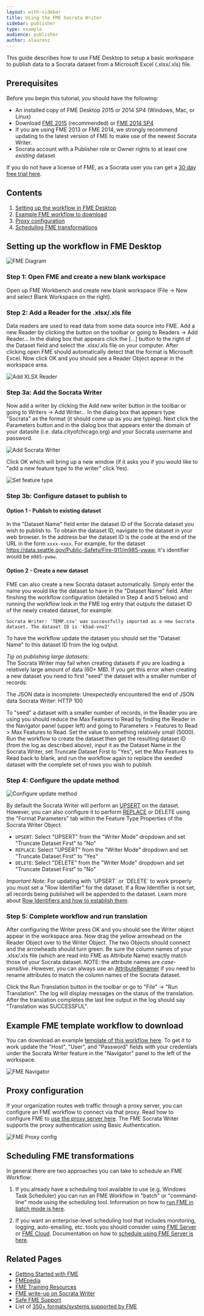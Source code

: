 ```yaml
---
layout: with-sidebar
title: Using the FME Socrata Writer
sidebar: publisher
type: example
audience: publisher
author: alaurenz
---
```


This guide describes how to use FME Desktop to setup a basic workspace to publish data to a Socrata dataset from a Microsoft Excel (.xlsx/.xls) file.

## Prerequisites

Before you begin this tutorial, you should have the following:

- An installed copy of FME Desktop 2015 or 2014 SP4 (Windows, Mac, or Linux)
 - Download [FME 2015](http://www.safe.com/support/support-resources/fme-downloads/) (recommended) or [FME 2014 SP4](http://www.safe.com/support/support-resources/fme-downloads/)
 - If you are using FME 2013 or FME 2014, we strongly recommend updating to the latest version of FME to make use of the newest Socrata Writer.
- Socrata account with a Publisher role or Owner rights to at least one *existing* dataset

<p class="alert alert-info">If you do not have a license of FME, as a Socrata user you can get a <a href="http://www.safe.com/solutions/for-applications/socrata/">30 day free trial here</a>.</p>
 
## Contents

1. [Setting up the workflow in FME Desktop](#setting-up-the-workflow-in-fme-desktop)
2. [Example FME workflow to download](#example-fme-template-workflow-to-download)
3. [Proxy configuration](#proxy-configuration)
4. [Scheduling FME transformations](#scheduling-fme-transformations)

## Setting up the workflow in FME Desktop

![FME Diagram](/img/fme/fme_diagram.png)

### Step 1: Open FME and create a new blank workspace

Open up FME Workbench and create new blank workspace (File -> New and select Blank Workspace on the right).

### Step 2: Add a Reader for the .xlsx/.xls file

Data readers are used to read data from some data source into FME. Add a new Reader by clicking the button on the toolbar or going to Readers -> Add Reader... In the dialog box that appears click the [...] button to the right of the Dataset field and select the .xlsx/.xls file on your computer. After clicking open FME should automatically detect that the format is Microsoft Excel. Now click OK and you should see a Reader Object appear in the workspace area.

![Add XLSX Reader](/img/fme/add_reader.png)

### Step 3a: Add the Socrata Writer

Now add a writer by clicking the Add new writer button in the toolbar or going to Writers -> Add Writer... In the dialog box that appears type "Socrata" as the format (it should come up as you are typing). Next click the Parameters button and in the dialog box that appears enter the domain of your datasite (i.e. data.cityofchicago.org) and your Socrata username and password. 

![Add Socrata Writer](/img/fme/add_writer.png)

Click OK which will bring up a new window (if it asks you if you would like to "add a new feature type to the writer" click Yes). 

![Set feature type](/img/fme/set_feature_type.png)


### Step 3b: Configure dataset to publish to

#### Option 1 - Publish to existing dataset

In the "Dataset Name" field enter the dataset ID of the Socrata dataset you wish to publish to. To obtain the dataset ID, navigate to the dataset in your web browser. In the address bar the dataset ID is the code at the end of the URL in the form `xxxx-xxxx`. For example, for the dataset <https://data.seattle.gov/Public-Safety/Fire-911/m985-ywaw>, it's identifier would be `m985-ywaw`. 

#### Option 2 - Create a new dataset

FME can also create a new Socrata dataset automatically. Simply enter the name you would like the dataset to have in the "Dataset Name" field. After finshing the workflow configuration (detailed in Step 4 and 5 below) and running the workflow look in the FME log entry that outputs the dataset ID of the newly created dataset, for example:

```
Socrata Writer: 'TEMP.csv' was successfully imported as a new Socrata dataset. The dataset ID is 'k5ad-vnv2'
```

To have the workflow update the dataset you should set the "Dataset Name" to this dataset ID from the log output.

<div class="well">
<em>Tip on publishing large datasets</em>:<br> The Socrata Writer may fail when creating datasets if you are loading a relatively large amount of data (60+ MB). If you get this error when creating a new dataset you need to first "seed" the dataset with a smaller number of records:
<p>The JSON data is incomplete: Unexpectedly encountered the end of JSON data
Socrata Writer: HTTP 100</p>
To "seed" a dataset with a smaller number of records, in the Reader you are using you should reduce the Max Features to Read by finding the Reader in the Navigator panel (upper left) and going to Parameters > Features to Read > Max Features to Read. Set the value to something relatively small (5000). Run the workflow to create the dataset then get the resulting dataset ID (from the log as described above), input it as the Dataset Name in the Socrata Writer, set Truncate Dataset First to "Yes", set the Max Features to Read back to blank, and run the workflow again to replace the seeded dataset with the complete set of rows you wish to publish.
</div>



### Step 4: Configure the update method

![Configure update method](/img/fme/format_parameters.png)

By default the Socrata Writer will perform an [UPSERT](/publishers/upsert.html) on the dataset. However, you can also configure it to perform [REPLACE](/publishers/replace.html) or DELETE using the "Format Parameters" tab within the Feature Type Properties of the Socrata Writer Object. 

- `UPSERT`: Select "UPSERT" from the "Writer Mode" dropdown and set "Truncate Dataset First" to "No"
- `REPLACE`: Select "UPSERT" from the "Writer Mode" dropdown and set "Truncate Dataset First" to "Yes"
- `DELETE`: Select "DELETE" from the "Writer Mode" dropdown and set "Truncate Dataset First" to "No"

<div class="well">
<em>Important Note</em>: For updating with `UPSERT` or `DELETE` to work properly you must set a "Row Identifier" for the dataset. If a Row Identifier is not set, all records being published will be appended to the dataset. Learn more about <a href="/docs/row-identifiers.html">Row Identifiers and how to establish them</a>.
</div>

### Step 5: Complete workflow and run translation

After configuring the Writer press OK and you should see the Writer object appear in the workspace area. Now drag the yellow arrowhead on the Reader Object over to the Writer Object. The two Objects should connect and the arrowheads should turn green. Be sure the column names of your .xlsx/.xls file (which are read into FME as Attribute Name) exactly match those of your Socrata dataset. NOTE: the attribute names are *case-sensitive*. However, you can always use an [AttributeRenamer](http://docs.safe.com/fme/html/FME_Transformers/Default.htm#Transformers/attributerenamer.htm) if you need to rename attributes to match the column names of the Socrata dataset.

Click the Run Translation button in the toolbar or go to "File" -> "Run Translation". The log will display messages on the status of the translation. After the translation completes the last line output in the log should say "Translation was SUCCESSFUL".

## Example FME template workflow to download

You can download an example [template of this workflow here](/data/excel2socrata_simple.fmwt). To get it to work update the "Host", "User", and "Password" fields with your credentials under the Socrata Writer feature in the "Navigator" panel to the left of the workspace. 

![FME Navigator](/img/fme/navigator.png)

## Proxy configuration

If your organization routes web traffic through a proxy server, you can configure an FME workflow to connect via that proxy. Read how to configure FME to [use the proxy server here](http://fmepedia.safe.com/articles/How_To/Configure-FME-Desktop-to-connect-through-your-proxy-server). The FME Socrata Writer supports the proxy authentication using Basic Authentication.

![FME Proxy config](/img/fme/proxy.png)

## Scheduling FME transformations

In general there are two approaches you can take to schedule an FME Workflow:

1. If you already have a scheduling tool available to use (e.g. Windows Task Scheduler) you can run an FME Workflow in "batch" or "command-line" mode using the scheduling tool. Information on how to [run FME in batch mode is here](http://fmepedia.safe.com/articles/How_To/Batch-Processing-Method-1-Command-Line-or-Batch-File).

2. If you want an enterprise-level scheduling tool that includes monitoring, logging, auto-emailing, etc. tools you should consider using [FME Server](http://www.safe.com/fme/fme-server/) or [FME Cloud](http://www.safe.com/fme/fme-cloud/). Documentation on how to [schedule using FME Server is here](http://docs.safe.com/fme/html/FME_Server_Documentation/Default.htm#Web_UI/AdminWebHelp/schedules.htm%3FTocPath%3DFME%20Server%20Web%20User%20Interface%7CUsing%20the%20Interface%7CSchedules%7C_____0).

## Related Pages

- [Getting Started with FME](http://www.safe.com/fme/getting-started/)
- [FMEpedia](http://fmepedia.safe.com)
- [FME Training Resources](https://www.safe.com/learning/training/)
- [FME write-up on Socrata Writer](http://www.safe.com/solutions/for-applications/socrata)
- [Safe FME Support](http://www.safe.com/support/support-resources/)
- List of [350+ formats/systems supported by FME](http://www.safe.com/fme/format-search/)

